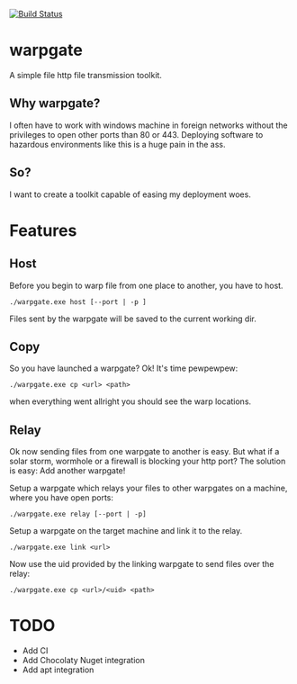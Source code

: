 [![Build Status](https://travis-ci.org/pbedat/warpgate.svg?branch=master)](https://travis-ci.org/pbedat/warpgate)

warpgate
========
A simple file http file transmission toolkit.

Why warpgate?
-------------
I often have to work with windows machine in foreign networks without the privileges to open other ports than 80 or 443.
Deploying software to hazardous environments like this is a huge pain in the ass.

So?
---
I want to create a toolkit capable of easing my deployment woes.

Features
========

Host
----
Before you begin to warp file from one place to another, you have to host.

    ./warpgate.exe host [--port | -p ]
  
Files sent by the warpgate will be saved to the current working dir.
  
Copy
----
So you have launched a warpgate? Ok! It's time pewpewpew:

    ./warpgate.exe cp <url> <path>
  
when everything went allright you should see the warp locations.

Relay
-----
Ok now sending files from one warpgate to another is easy. But what if a solar storm, wormhole or a firewall is blocking your http port? The solution is easy: Add another warpgate!

Setup a warpgate which relays your files to other warpgates on a machine, where you have open ports:

    ./warpgate.exe relay [--port | -p]
    
Setup a warpgate on the target machine and link it to the relay.

    ./warpgate.exe link <url>
    
Now use the uid provided by the linking warpgate to send files over the relay:

    ./warpgate.exe cp <url>/<uid> <path>

TODO
====

- Add CI
- Add Chocolaty Nuget integration
- Add apt integration
